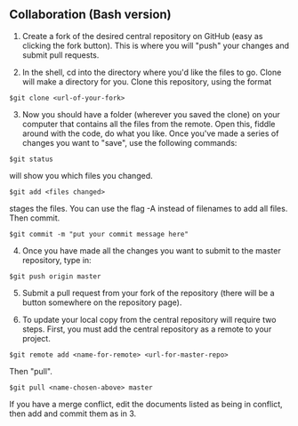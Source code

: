 Collaboration (Bash version)
---------------------------

1. Create a fork of the desired central repository on GitHub (easy as clicking 
the fork button).  This is where you will "push" your changes and submit pull
requests.  

2. In the shell, cd into the directory where you'd like the files 
to go.  Clone will make a directory for you.  Clone this repository, using the format 
~~~
$git clone <url-of-your-fork>
~~~

3.  Now you should have a folder (wherever you saved the clone) on your computer 
that contains all the files from the remote.  Open this, fiddle around with the code, 
do what you like.  Once you've made a series of changes you want to "save", use the 
following commands:
~~~
$git status
~~~
will show you which files you changed.  
~~~
$git add <files changed>
~~~
stages the files.  You can use the flag -A instead of filenames to add all files.  
Then commit.  
~~~
$git commit -m "put your commit message here"
~~~

4.  Once you have made all the changes you want to submit to the master repository, 
type in:
~~~
$git push origin master
~~~ 

5. Submit a pull request from your fork of the repository (there will be a button 
somewhere on the repository page).  

6. To update your local copy from the central repository will require two steps.  First, you must 
add the central repository as a remote to your project.  
~~~
$git remote add <name-for-remote> <url-for-master-repo>
~~~ 
Then "pull".  
~~~
$git pull <name-chosen-above> master
~~~ 

If you have a merge conflict, edit the documents listed as being in conflict, then 
add and commit them as in 3.  
